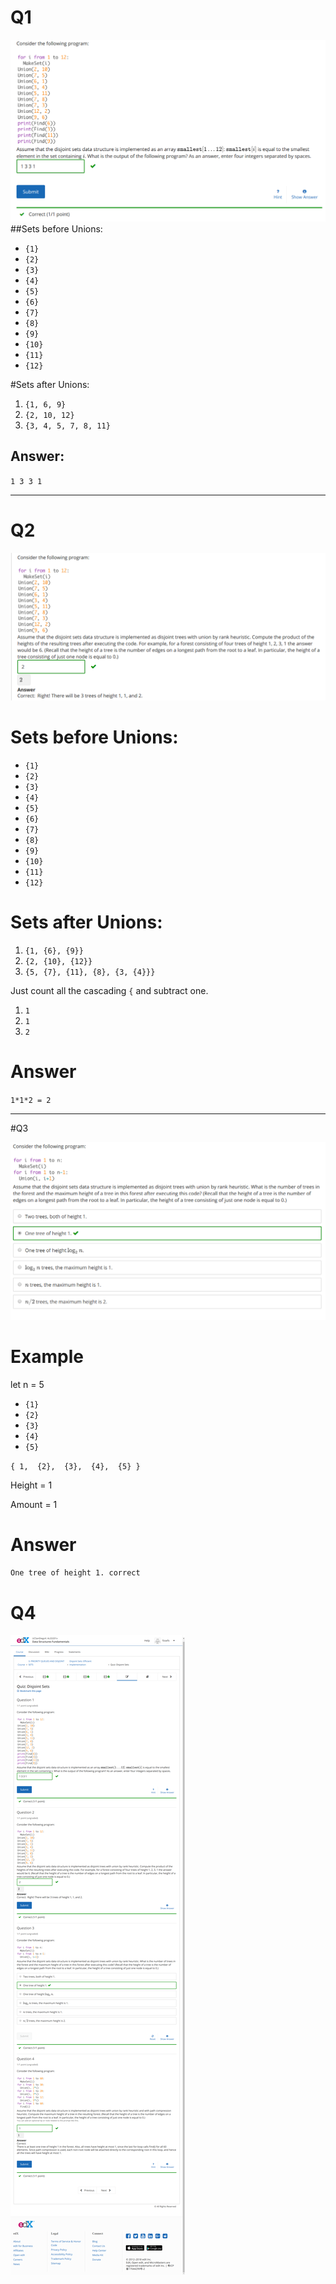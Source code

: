 # Q1
![Image](../images/02q/q1.png)
##Sets before Unions:
- `{1}`
- `{2}`
- `{3}`
- `{4}`
- `{5}`
- `{6}`
- `{7}`
- `{8}`
- `{9}`
- `{10}`
- `{11}`
- `{12}`

#Sets after Unions:
1. `{1, 6, 9}`
2. `{2, 10, 12}`
3. `{3, 4, 5, 7, 8, 11}`

## Answer:
`1 3 3 1`

-------------

# Q2

![Image](../images/02q/q2.png)

# Sets before Unions:
- `{1}`
- `{2}`
- `{3}`
- `{4}`
- `{5}`
- `{6}`
- `{7}`
- `{8}`
- `{9}`
- `{10}`
- `{11}`
- `{12}`


# Sets after Unions:

1. `{1, {6}, {9}}`
2. `{2, {10}, {12}}`
3. `{5, {7}, {11}, {8}, {3, {4}}}`

Just count all the cascading `{` and subtract one.
1. `1`
2. `1`
3. `2`

# Answer
`1*1*2 = 2`

-----------------------
#Q3

![Image](../images/02q/q3.png)

# Example 
let n = 5
- `{1}`
- `{2}`
- `{3}`
- `{4}`
- `{5}`

`
{
	1, 
	{2}, 
	{3}, 
	{4}, 
	{5}
}
`

Height = 1

Amount = 1

#  Answer
`One tree of height 1. correct`

# Q4

![Image](../images/02q/q4.png)
